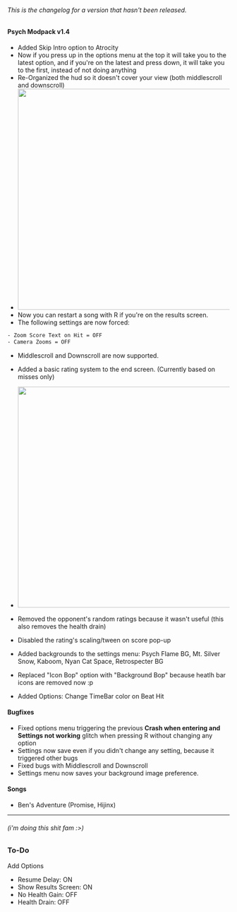 ###### This is the changelog for a version that hasn't been released.
#### Psych Modpack v1.4

- Added Skip Intro option to Atrocity
- Now if you press up in the options menu at the top it will take you to the latest option, and if you're on the
  latest and press down, it will take you to the first, instead of not doing anything
- Re-Organized the hud so it doesn't cover your view (both middlescroll and downscroll)
- <img src="https://user-images.githubusercontent.com/81195994/161444309-afd3717c-9868-45c2-8e31-aaa09926639b.png" width = "500">
- Now you can restart a song with R if you're on the results screen.
- The following settings are now forced: 
```haxe
- Zoom Score Text on Hit = OFF
- Camera Zooms = OFF
```
- Middlescroll and Downscroll are now supported.
- Added a basic rating system to the end screen. (Currently based on misses only)
- <img src="https://user-images.githubusercontent.com/81195994/161405603-a26eaf86-755c-47a9-bef1-3dad3cca5e2a.png" width = "500">
- Removed the opponent's random ratings because it wasn't useful (this also removes the health drain)
- Disabled the rating's scaling/tween on score pop-up
- Added backgrounds to the settings menu: Psych Flame BG, Mt. Silver Snow, Kaboom, Nyan Cat Space, Retrospecter BG
- Replaced "Icon Bop" option with "Background Bop" because heatlh bar icons are removed now :p

- Added Options:
  Change TimeBar color on Beat Hit


#### Bugfixes
- Fixed options menu triggering the previous **Crash when entering and Settings not working** glitch when pressing R without changing any option
- Settings now save even if you didn't change any setting, because it triggered other bugs
- Fixed bugs with Middlescroll and Downscroll
- Settings menu now saves your background image preference.


#### Songs
- Ben's Adventure (Promise, Hijinx)

___
###### (i'm doing this shit fam :>)
### To-Do
Add Options
- Resume Delay: ON
- Show Results Screen: ON
- No Health Gain: OFF
- Health Drain: OFF
